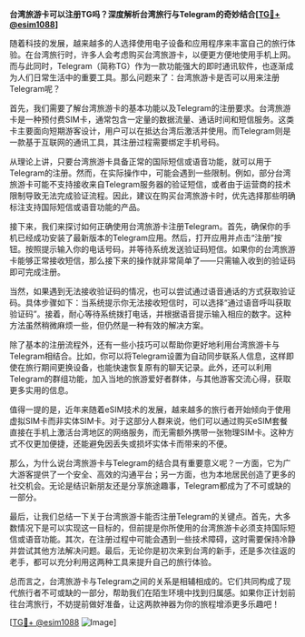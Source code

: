**台湾旅游卡可以注册TG吗？深度解析台湾旅行与Telegram的奇妙结合[[TG💪+ @esim1088](https://t.me/s/esim1088)]**

随着科技的发展，越来越多的人选择使用电子设备和应用程序来丰富自己的旅行体验。在台湾旅行时，许多人会考虑购买台湾旅游卡，以便更方便地使用手机上网。而与此同时，Telegram（简称TG）作为一款功能强大的即时通讯软件，也逐渐成为人们日常生活中的重要工具。那么问题来了：台湾旅游卡是否可以用来注册Telegram呢？

首先，我们需要了解台湾旅游卡的基本功能以及Telegram的注册要求。台湾旅游卡是一种预付费SIM卡，通常包含一定量的数据流量、通话时间和短信服务。这类卡主要面向短期游客设计，用户可以在抵达台湾后激活并使用。而Telegram则是一款基于互联网的通讯工具，其注册过程需要绑定手机号码。

从理论上讲，只要台湾旅游卡具备正常的国际短信或语音功能，就可以用于Telegram的注册。然而，在实际操作中，可能会遇到一些限制。例如，部分台湾旅游卡可能不支持接收来自Telegram服务器的验证短信，或者由于运营商的技术限制导致无法完成验证流程。因此，建议在购买台湾旅游卡时，优先选择那些明确标注支持国际短信或语音功能的产品。

接下来，我们来探讨如何正确使用台湾旅游卡注册Telegram。首先，确保你的手机已经成功安装了最新版本的Telegram应用。然后，打开应用并点击“注册”按钮。按照提示输入你的电话号码，并等待系统发送验证码短信。如果你的台湾旅游卡能够正常接收短信，那么接下来的操作就非常简单了——只需输入收到的验证码即可完成注册。

当然，如果遇到无法接收验证码的情况，也可以尝试通过语音通话的方式获取验证码。具体步骤如下：当系统提示你无法接收短信时，可以选择“通过语音呼叫获取验证码”。接着，耐心等待系统拨打电话，并根据语音提示输入相应的数字。这种方法虽然稍微麻烦一些，但仍然是一种有效的解决方案。

除了基本的注册流程外，还有一些小技巧可以帮助你更好地利用台湾旅游卡与Telegram相结合。比如，你可以将Telegram设置为自动同步联系人信息，这样即使在旅行期间更换设备，也能快速恢复原有的聊天记录。此外，还可以利用Telegram的群组功能，加入当地的旅游爱好者群体，与其他游客交流心得，获取更多实用的信息。

值得一提的是，近年来随着eSIM技术的发展，越来越多的旅行者开始倾向于使用虚拟SIM卡而非实体SIM卡。对于这部分人群来说，他们可以通过购买eSIM套餐直接在手机上激活台湾地区的网络服务，而无需额外携带一张物理SIM卡。这种方式不仅更加便捷，还能避免因丢失或损坏实体卡而带来的不便。

那么，为什么说台湾旅游卡与Telegram的结合具有重要意义呢？一方面，它为广大游客提供了一个安全、高效的沟通平台；另一方面，也为本地居民创造了更多的社交机会。无论是结识新朋友还是分享旅途趣事，Telegram都成为了不可或缺的一部分。

最后，让我们总结一下关于台湾旅游卡能否注册Telegram的关键点。首先，大多数情况下是可以实现这一目标的，但前提是你所使用的台湾旅游卡必须支持国际短信或语音功能。其次，在注册过程中可能会遇到一些技术障碍，这时需要保持冷静并尝试其他方法解决问题。最后，无论你是初次来到台湾的新手，还是多次往返的老手，都可以充分利用这两种工具来提升自己的旅行体验。

总而言之，台湾旅游卡与Telegram之间的关系是相辅相成的。它们共同构成了现代旅行者不可或缺的一部分，帮助我们在陌生环境中找到归属感。如果你正计划前往台湾旅行，不妨提前做好准备，让这两款神器为你的旅程增添更多乐趣吧！

[[TG💪+ @esim1088](https://t.me/s/esim1088) ![Image](https://i.postimg.cc/4NQfJmqS/Snipaste-2025-05-13-00-14-12.png)]